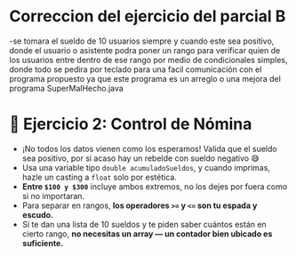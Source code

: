 # Correccion del ejercicio del parcial B

-se tomara el sueldo de 10 usuarios siempre y cuando este sea positivo, donde el usuario o asistente podra poner un rango para verificar quien de los usuarios entre dentro de ese rango por medio de condicionales simples, donde todo se pedira por teclado para una facil comunicación con el programa propuesto ya que este programa es un arreglo o una mejora del programa SuperMalHecho.java



# 🧠 **Ejercicio 2: Control de Nómina**

- ¡No todos los datos vienen como los esperamos! Valida que el sueldo sea positivo, por si acaso hay un rebelde con sueldo negativo 😅
- Usa una variable tipo `double acumuladoSueldos`, y cuando imprimas, hazle un casting a `float` solo por estética.
- **Entre `$100 y $300`** incluye ambos extremos, no los dejes por fuera como si no importaran.
- Para separar en rangos, **los operadores `>=` y `<=` son tu espada y escudo.**
- Si te dan una lista de 10 sueldos y te piden saber cuántos están en cierto rango, **no necesitas un array — un contador bien ubicado es suficiente.**